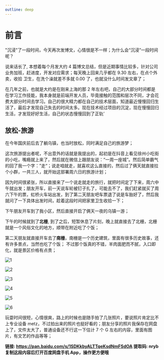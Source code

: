 ```yaml
---
outline: deep
---
```


# 前言

"沉浸"了一段时间，今天再次发博文，心情很是不一样；为什么会“沉浸”一段时间呢？

说来话长了, 本想着每个月发大约 4 篇博文总结，但是近期事情比较多，针对公司业务加班，赶进度，开发对应需求；每天晚上回来几乎都在 9.30 左右，在点个外卖，收拾 卫生，在洗个澡就差不多就 0.00 了，也就没什么时间发文章了；

在几年之前，也就是大约是在刚来上海的那 2 年左右吧，自己的大部分时间都是在学习工作技能，我本身就是前端开发人员，毕竟接触的范围和层次不同，才会花费大部分时间去学习。自己的很大精力都在自己的技术层面，知道最近慢慢回归生活了，最后才发现自己失去的时间太多。现在技术经过项目的沉淀，现在慢慢回归生活，才发现好好生活，自己的状态慢慢回到了正轨’

## 放松-旅游

在今年国庆前后去了躺乌镇，也当时放松，同时满足自己的旅游梦；

这次旅游提出者呢，不出意外的话就是我提出的，起初是在抖音上看见徐州小吃街的小吃，嘴瘾就上来了，然后就在微信上跟朋友说：“一周一座城”。然后简单霸气的回了我一个字：”走“；说走咱就走，就喜欢这么直接的，然后过了俩天就直接拉个小群，一共三人，就开始这部署周六日的旅游计划；

因为时间很紧张，所以直接来了一个说走就走的旅行，就把时间定了下来，周六中午就出发；朋友开车，前一天说车轮被钉子扎了，可能去不了，我们赶紧就买了周六下午的票，虹桥火车站出发，到了第二天朋友吧车票退了说是车胎好了，然后我就问了一下具体出发时间，趁着这段时间把家里卫生收拾一下；

下午朋友开车到了我小区，然后直接开启了俩天一夜的乌镇一游；

下午的时候就到了**北栅**, 到了之后，短暂休息了片刻，晚上就直接去了北栅，北栅就是一个风俗文化的地方，顺带在附近吃了个饭；

第二天朋友就直接开车去了**南栅**，南栅是一个历史建筑，里面有很多历史故事，还有许多景点，当然也吃了个饭；
不过那个饭真的不错，羊肉面肥而不腻，入口即化，就是景区价格有点贵；

![1](https://qiniu.wangxiaoze.wang/hexo-blog/070A2001.JPG)

![2](https://qiniu.wangxiaoze.wang/hexo-blog/7684aa5598222e4fb6c5da1242264e4.jpg)

![3](https://qiniu.wangxiaoze.wang/hexo-blog/b37a9bfe7b4035aa9d1ab5db5ce15b1.jpg)

![4](https://qiniu.wangxiaoze.wang/hexo-blog/d1d7945f6766e3f554b884bc5848342.jpg)

![5](https://qiniu.wangxiaoze.wang/hexo-blog/7cd6c95e5777a0389c48f44694c9d7d.jpg)

![6](https://qiniu.wangxiaoze.wang/hexo-blog/9e8609733f4a8658f2519b47df068f9.jpg)

玩耍时间很短，心情很爽，路上的时候也是随手拍了几张照片，要说照片肯定比不上专业设备 metz，不过拍出来的照片也挺好看的；朋友分享的照片我保存在网盘上了，文件太大了，普通设备还不行这一下估计 7 个 G 左右的内容，里面有图片，有文艺的作品等等；

**链接: https://pan.baidu.com/s/1SDKkbyALTTqeKsdNmFSdOA 提取码: nryb 复制这段内容后打开百度网盘手机 App，操作更方便哦**
